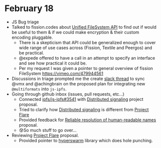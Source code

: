 # February 18



- JS Bug triage
- Talked to fission.codes about [Unified FileSystem API][] to find out if would be useful to them & if we could make encryption & their custom encoding pluggable.
  - There is a skepticism that API could be generalized enough to cover wide range of use cases across (Fission, Textile and  Peergos) and be practical.
  - @expede offered to have a call in an attempt to specify an interface and see how practical it could be.
  - Per my request I was given a pointer to general overview of fission FileSystem
    https://vimeo.com/479944561
- Discussions in triage prompted me the create [slack thread][multiformats sync thread] to sync @vmx and @achingbrain on the proposed plan for integrating new `@multiformats` into `js-ipfs`.
- Going through github inbox (issues, pull requests, etc...)
  - Connected  [ipfs/js-ipfs#3541][] with [Distributed signaling][] project proposal.
  - Tried to clarify how [Distributed signaling][] is different from [Project Flare][]
  - Provided feedback for [Reliable resolution of human-readable names][] proposal.
  - 😰So much stuff to go over...
- Reviewing [Project Flare][] proposal.
  - Provided pointer to [hyperswarm][] library which does hole punching.



[Unified FileSystem API]: https://github.com/protocol/web3-dev-team/pull/45
[multiformats sync thread]:https://protocollabs.slack.com/archives/CHPA2EMG8/p1613669048106700
[ipfs/js-ipfs#3541]:https://github.com/ipfs/js-ipfs/issues/3541
[Distributed signaling]:https://github.com/protocol/web3-dev-team/pull/43
[Project Flare]:https://github.com/protocol/web3-dev-team/pull/21
[hyperswarm]:https://pfrazee.hashbase.io/blog/hyperswarm
[Reliable resolution of human-readable names]:https://github.com/protocol/web3-dev-team/pull/42